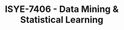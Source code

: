 ---
layout: course
title: ISYE-7406 - Data Mining & Statistical Learning
aliases: 
course_id: ISYE-7406
permalink: /ISYE-7406/
avg_difficulty: 2.33
avg_rating: 3.58
avg_workload: 14.84
type: course_page
---